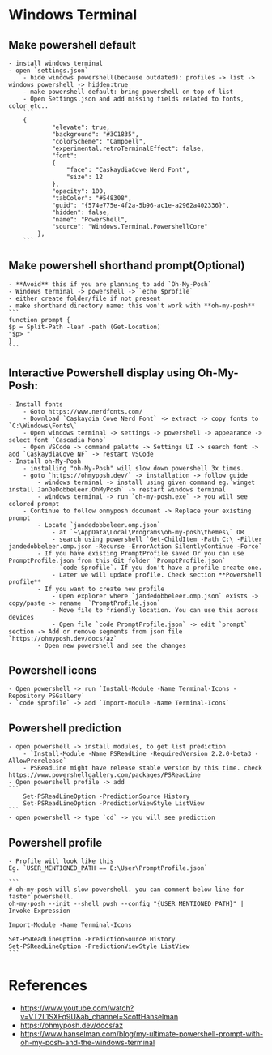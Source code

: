 # Windows Terminal
## Make powershell default
    - install windows terminal
    - open `settings.json`
        - hide windows powershell(because outdated): profiles -> list -> windows powershell -> hidden:true
        - make powershell default: bring powershell on top of list
        - Open Settings.json and add missing fields related to fonts, color etc..
        ```
        {
                "elevate": true,
                "background": "#3C1835",
                "colorScheme": "Campbell",
                "experimental.retroTerminalEffect": false,
                "font":
                {
                    "face": "CaskaydiaCove Nerd Font",
                    "size": 12
                },
                "opacity": 100,
                "tabColor": "#548308",
                "guid": "{574e775e-4f2a-5b96-ac1e-a2962a402336}",
                "hidden": false,
                "name": "PowerShell",
                "source": "Windows.Terminal.PowershellCore"
            },
        ```

## Make powershell shorthand prompt(Optional)
    - **Avoid** this if you are planning to add `Oh-My-Posh`
    - Windows terminal -> powershell -> `echo $profile`
    - either create folder/file if not present
    - make shorthand directory name: this won't work with **oh-my-posh**
    ```
    function prompt {
    $p = Split-Path -leaf -path (Get-Location)
    "$p> "
    }
    ```
    
## Interactive Powershell display using Oh-My-Posh:
    - Install fonts
        - Goto https://www.nerdfonts.com/
        - Download `Caskaydia Cove Nerd Font` -> extract -> copy fonts to `C:\Windows\Fonts\`
        - Open windows terminal -> settings -> powershell -> appearance -> select font `Cascadia Mono` 
        - Open VSCode -> command palette -> Settings UI -> search font -> add `CaskaydiaCove NF` -> restart VSCode
    - Install oh-My-Posh 
        - installing "oh-My-Posh" will slow down powershell 3x times.
        - goto `https://ohmyposh.dev/` -> installation -> follow guide
            - windows terminal -> install using given command eg.`winget install JanDeDobbeleer.OhMyPosh` -> restart windows terminal
            - windows terminal -> run `oh-my-posh.exe` -> you will see colored prompt
        - Continue to follow onmyposh document -> Replace your existing prompt
            - Locate `jandedobbeleer.omp.json` 
                - at `~\AppData\Local\Programs\oh-my-posh\themes\` OR
                - search using powershell `Get-ChildItem -Path C:\ -Filter jandedobbeleer.omp.json -Recurse -ErrorAction SilentlyContinue -Force`
            - If you have existing PromptProfile saved Or you can use PromptProfile.json from this Git folder `PromptProfile.json`
                - `code $profile`. If you don't have a profile create one.
                - Later we will update profile. Check section **Powershell profile**
            - If you want to create new profile
                - Open explorer where `jandedobbeleer.omp.json` exists -> copy/paste -> rename  `PromptProfile.json`
                - Move file to friendly location. You can use this across devices
                - Open file `code PromptProfile.json` -> edit `prompt` section -> Add or remove segments from json file `https://ohmyposh.dev/docs/az`
            - Open new powershell and see the changes

## Powershell icons
    - Open powershell -> run `Install-Module -Name Terminal-Icons -Repository PSGallery`
    - `code $profile` -> add `Import-Module -Name Terminal-Icons`

## Powershell prediction
    - open powershell -> install modules, to get list prediction
        - `Install-Module -Name PSReadLine -RequiredVersion 2.2.0-beta3 -AllowPrerelease`
        - PSReadLine might have release stable version by this time. check https://www.powershellgallery.com/packages/PSReadLine
    - Open powershell profile -> add
    ```
        Set-PSReadLineOption -PredictionSource History
        Set-PSReadLineOption -PredictionViewStyle ListView
    ```
    - open powershell -> type `cd` -> you will see prediction

## Powershell profile
    - Profile will look like this
    Eg. `USER_MENTIONED_PATH == E:\User\PromptProfile.json`
    
    ```
    # oh-my-posh will slow powershell. you can comment below line for faster powershell.
    oh-my-posh --init --shell pwsh --config "{USER_MENTIONED_PATH}" | Invoke-Expression

    Import-Module -Name Terminal-Icons

    Set-PSReadLineOption -PredictionSource History
    Set-PSReadLineOption -PredictionViewStyle ListView
    ```
        
# References
- https://www.youtube.com/watch?v=VT2L1SXFq9U&ab_channel=ScottHanselman
- https://ohmyposh.dev/docs/az
- https://www.hanselman.com/blog/my-ultimate-powershell-prompt-with-oh-my-posh-and-the-windows-terminal
